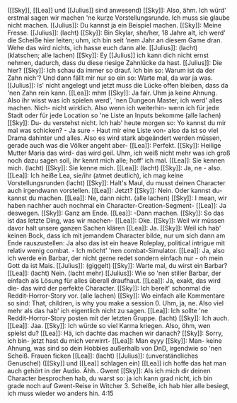 ([[Sky]], [[Lea]] und [[Julius]] sind anwesend)
[[Sky]]: Also, ähm. Ich würd' erstmal sagen wir machen 'ne kurze Vorstellungsrunde. Ich muss sie glaube nicht machen.
[[Julius]]: Du kannst ja ein Beispiel machen.
[[Sky]]: Meine Fresse.
[[Julius]]: (lacht)
[[Sky]]: Bin Skylar, she/her, 18 Jahre alt, ich werd' die Scheiße hier leiten; uhm, ich bin seit 'nem Jahr an diesem Game dran. Wehe das wird nichts, ich hasse euch dann alle.
[[Julius]]: (lacht)
(klatschen; alle lachen)
[[Sky]]: Ey [[Julius]] ich kann dich nicht ernst nehmen, dadurch, dass du diese riesige Zahnlücke da hast.
[[Julius]]: Die hier?
[[Sky]]: Ich schau da immer so drauf. Ich bin so: Warum ist da der Zahn nich'? Und dann fällt mir nur so ein so: Warte mal, da war ja was.
[[Julius]]: Is' nicht angelegt und jetzt muss die Lücke offen bleiben, dass da 'nen Zahn rein kann.
[[Lea]]: mhm
[[Sky]]: Ja fair. Uhm ja keine Ahnung. Also ihr wisst was ich spielen werd', 'nen Dungeon Master, ich werd' alles machen. Nich- nicht wirklich. Also wenn ich weiterhin- wenn ich für jede Stadt oder für jede Location so 'ne Liste an Inputs bekomme
(alle lachen)
[[Sky]]: Du- du verstehst nicht. Ich hab' heute morgen so: Yo kannst du mir mal was schicken? - Ja sure - Haut mir eine Liste von- also da ist so viel Drama dahinter und alles. Also es wird stark abgeändert werden müssen, gerade auch was die Völker angeht aber-
[[Lea]]: Perfekt.
[[Sky]]: Heilige Mutter Maria das wird- das wird geil. Uhm, ich weiß nicht mehr was ich groß noch dazu sagen soll, ihr kennt mich alle; hoff' ich mal.
[[Lea]]: Sie kennen mich. (lacht)
[[Sky]]: Sie kenne mich.
[[Lea]]: (lacht)
[[Sky]]: Ja, ne - also.
[[Lea]]: Ich heiße Lea, sie/ihr (atmet deutlich), ich mag keine Vorstellungsrunden (lacht)
[[Sky]]: Halt's Maul, du musst deinen Character auch irgendwann vorstellen.
[[Lea]]: Jetzt?
[[Sky]]: Nein. Oder kannst du- kannst du machen.
[[Lea]]: Ne, dann nicht.
(alle lachen)
[[Sky]]: I mean, wir haben nachher auch nochmal ein Character-Creation-Segment-
[[Lea]]: Ja deswegen.
[[Sky]]: Ganz am Ende.
[[Lea]]: -Dann machen.
[[Sky]]: So das ist das letzte Ding, was wir machen-
[[Lea]]: Oke.
[[Sky]]: Weil wir müssen davor halt unsere ganzen Sachen klären
[[Lea]]: Ja.
[[Sky]]: Weil ich hab' keinen Bock, dass ich mit jemandem Character bilde, nur um sich dann am Ende rauszustellen: Ja also das ist ein heave Roleplay, political intrigue mit relativ wenig combat. - Ich möcht' 'nen combat-Simulator.
[[Lea]]: Ja, also ich werde ein Barbar, der nicht gerne redet sondern einfach nur - oh mein Gott da ist Mais.
[[Julius]]: (giggelt)
[[Sky]]: Warte mal, du wirst ein Barbar?
[[Lea]]: (lacht) Nein. (lacht mehr)
[[Julius]]: Wie so 'nen stiller Barbar, der einfach als Lösung für alles überall draufhaut.
[[Lea]]: Ja, exakt, das wird die- das wird der perfekte Character.
[[Sky]]: Ich bereit' schonmal die Reddit-Horror-Story vor.
(alle lachen)
[[Sky]]: Wo einfach alle Kommentare so sind: That, children, is why you make a session 0. Uhm, ja, ne. Also viel mehr als das hab' ich eigentlich nicht zu sagen.
[[Lea]]: Ich sollte 'ne Reddit-Horror-Story posten mit der letzten Gruppe. (lacht)
[[Sky]]: Ich auch.
[[Lea]]: Jaa.
[[Sky]]: Ich würde so viel Karma kriegen. Also, öhm, wen spielst du?
[[Lea]]: Hä, ich dachte das machen wir danach?
[[Sky]]: Sorry, ich bin- jetzt hast du mich verwirrt-
[[Lea]]: Man eyyy
[[Sky]]: Man- keine Ahnung, was sind so dein Hobbies außerhalb von DnD, irgendwie so 'nen Scheiß. Frauen ficken
[[Lea]]: (lacht)
[[Julius]]: (unverständliches Genuschel)
([[Sky]] und [[Lea]] schlagen ein)
[[Lea]] ich hoffe das hat man auch gehört in der Audio. Ähh.. Gwent
[[Sky]]: Als ich mich dir deinen Character besprochen hab, du warst so: ja ich kann grad nicht, ich bin grade noch auf Gwent-Reise in Witcher 3. Scheiße, ich hab hier alle besiegt, ich muss wieder wo anders hin.
4:15